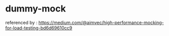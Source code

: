 # dummy-mock
referenced by : https://medium.com/@aimvec/high-performance-mocking-for-load-testing-bd6d69610cc9
